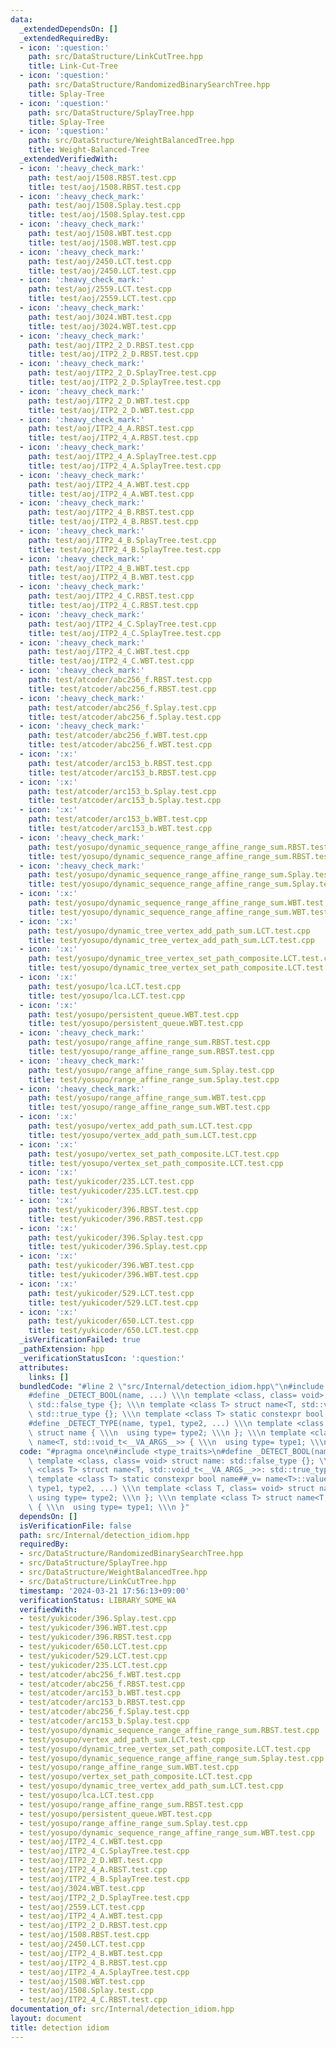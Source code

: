 ```yaml
---
data:
  _extendedDependsOn: []
  _extendedRequiredBy:
  - icon: ':question:'
    path: src/DataStructure/LinkCutTree.hpp
    title: Link-Cut-Tree
  - icon: ':question:'
    path: src/DataStructure/RandomizedBinarySearchTree.hpp
    title: Splay-Tree
  - icon: ':question:'
    path: src/DataStructure/SplayTree.hpp
    title: Splay-Tree
  - icon: ':question:'
    path: src/DataStructure/WeightBalancedTree.hpp
    title: Weight-Balanced-Tree
  _extendedVerifiedWith:
  - icon: ':heavy_check_mark:'
    path: test/aoj/1508.RBST.test.cpp
    title: test/aoj/1508.RBST.test.cpp
  - icon: ':heavy_check_mark:'
    path: test/aoj/1508.Splay.test.cpp
    title: test/aoj/1508.Splay.test.cpp
  - icon: ':heavy_check_mark:'
    path: test/aoj/1508.WBT.test.cpp
    title: test/aoj/1508.WBT.test.cpp
  - icon: ':heavy_check_mark:'
    path: test/aoj/2450.LCT.test.cpp
    title: test/aoj/2450.LCT.test.cpp
  - icon: ':heavy_check_mark:'
    path: test/aoj/2559.LCT.test.cpp
    title: test/aoj/2559.LCT.test.cpp
  - icon: ':heavy_check_mark:'
    path: test/aoj/3024.WBT.test.cpp
    title: test/aoj/3024.WBT.test.cpp
  - icon: ':heavy_check_mark:'
    path: test/aoj/ITP2_2_D.RBST.test.cpp
    title: test/aoj/ITP2_2_D.RBST.test.cpp
  - icon: ':heavy_check_mark:'
    path: test/aoj/ITP2_2_D.SplayTree.test.cpp
    title: test/aoj/ITP2_2_D.SplayTree.test.cpp
  - icon: ':heavy_check_mark:'
    path: test/aoj/ITP2_2_D.WBT.test.cpp
    title: test/aoj/ITP2_2_D.WBT.test.cpp
  - icon: ':heavy_check_mark:'
    path: test/aoj/ITP2_4_A.RBST.test.cpp
    title: test/aoj/ITP2_4_A.RBST.test.cpp
  - icon: ':heavy_check_mark:'
    path: test/aoj/ITP2_4_A.SplayTree.test.cpp
    title: test/aoj/ITP2_4_A.SplayTree.test.cpp
  - icon: ':heavy_check_mark:'
    path: test/aoj/ITP2_4_A.WBT.test.cpp
    title: test/aoj/ITP2_4_A.WBT.test.cpp
  - icon: ':heavy_check_mark:'
    path: test/aoj/ITP2_4_B.RBST.test.cpp
    title: test/aoj/ITP2_4_B.RBST.test.cpp
  - icon: ':heavy_check_mark:'
    path: test/aoj/ITP2_4_B.SplayTree.test.cpp
    title: test/aoj/ITP2_4_B.SplayTree.test.cpp
  - icon: ':heavy_check_mark:'
    path: test/aoj/ITP2_4_B.WBT.test.cpp
    title: test/aoj/ITP2_4_B.WBT.test.cpp
  - icon: ':heavy_check_mark:'
    path: test/aoj/ITP2_4_C.RBST.test.cpp
    title: test/aoj/ITP2_4_C.RBST.test.cpp
  - icon: ':heavy_check_mark:'
    path: test/aoj/ITP2_4_C.SplayTree.test.cpp
    title: test/aoj/ITP2_4_C.SplayTree.test.cpp
  - icon: ':heavy_check_mark:'
    path: test/aoj/ITP2_4_C.WBT.test.cpp
    title: test/aoj/ITP2_4_C.WBT.test.cpp
  - icon: ':heavy_check_mark:'
    path: test/atcoder/abc256_f.RBST.test.cpp
    title: test/atcoder/abc256_f.RBST.test.cpp
  - icon: ':heavy_check_mark:'
    path: test/atcoder/abc256_f.Splay.test.cpp
    title: test/atcoder/abc256_f.Splay.test.cpp
  - icon: ':heavy_check_mark:'
    path: test/atcoder/abc256_f.WBT.test.cpp
    title: test/atcoder/abc256_f.WBT.test.cpp
  - icon: ':x:'
    path: test/atcoder/arc153_b.RBST.test.cpp
    title: test/atcoder/arc153_b.RBST.test.cpp
  - icon: ':x:'
    path: test/atcoder/arc153_b.Splay.test.cpp
    title: test/atcoder/arc153_b.Splay.test.cpp
  - icon: ':x:'
    path: test/atcoder/arc153_b.WBT.test.cpp
    title: test/atcoder/arc153_b.WBT.test.cpp
  - icon: ':heavy_check_mark:'
    path: test/yosupo/dynamic_sequence_range_affine_range_sum.RBST.test.cpp
    title: test/yosupo/dynamic_sequence_range_affine_range_sum.RBST.test.cpp
  - icon: ':heavy_check_mark:'
    path: test/yosupo/dynamic_sequence_range_affine_range_sum.Splay.test.cpp
    title: test/yosupo/dynamic_sequence_range_affine_range_sum.Splay.test.cpp
  - icon: ':x:'
    path: test/yosupo/dynamic_sequence_range_affine_range_sum.WBT.test.cpp
    title: test/yosupo/dynamic_sequence_range_affine_range_sum.WBT.test.cpp
  - icon: ':x:'
    path: test/yosupo/dynamic_tree_vertex_add_path_sum.LCT.test.cpp
    title: test/yosupo/dynamic_tree_vertex_add_path_sum.LCT.test.cpp
  - icon: ':x:'
    path: test/yosupo/dynamic_tree_vertex_set_path_composite.LCT.test.cpp
    title: test/yosupo/dynamic_tree_vertex_set_path_composite.LCT.test.cpp
  - icon: ':x:'
    path: test/yosupo/lca.LCT.test.cpp
    title: test/yosupo/lca.LCT.test.cpp
  - icon: ':x:'
    path: test/yosupo/persistent_queue.WBT.test.cpp
    title: test/yosupo/persistent_queue.WBT.test.cpp
  - icon: ':heavy_check_mark:'
    path: test/yosupo/range_affine_range_sum.RBST.test.cpp
    title: test/yosupo/range_affine_range_sum.RBST.test.cpp
  - icon: ':heavy_check_mark:'
    path: test/yosupo/range_affine_range_sum.Splay.test.cpp
    title: test/yosupo/range_affine_range_sum.Splay.test.cpp
  - icon: ':heavy_check_mark:'
    path: test/yosupo/range_affine_range_sum.WBT.test.cpp
    title: test/yosupo/range_affine_range_sum.WBT.test.cpp
  - icon: ':x:'
    path: test/yosupo/vertex_add_path_sum.LCT.test.cpp
    title: test/yosupo/vertex_add_path_sum.LCT.test.cpp
  - icon: ':x:'
    path: test/yosupo/vertex_set_path_composite.LCT.test.cpp
    title: test/yosupo/vertex_set_path_composite.LCT.test.cpp
  - icon: ':x:'
    path: test/yukicoder/235.LCT.test.cpp
    title: test/yukicoder/235.LCT.test.cpp
  - icon: ':x:'
    path: test/yukicoder/396.RBST.test.cpp
    title: test/yukicoder/396.RBST.test.cpp
  - icon: ':x:'
    path: test/yukicoder/396.Splay.test.cpp
    title: test/yukicoder/396.Splay.test.cpp
  - icon: ':x:'
    path: test/yukicoder/396.WBT.test.cpp
    title: test/yukicoder/396.WBT.test.cpp
  - icon: ':x:'
    path: test/yukicoder/529.LCT.test.cpp
    title: test/yukicoder/529.LCT.test.cpp
  - icon: ':x:'
    path: test/yukicoder/650.LCT.test.cpp
    title: test/yukicoder/650.LCT.test.cpp
  _isVerificationFailed: true
  _pathExtension: hpp
  _verificationStatusIcon: ':question:'
  attributes:
    links: []
  bundledCode: "#line 2 \"src/Internal/detection_idiom.hpp\"\n#include <type_traits>\n\
    #define _DETECT_BOOL(name, ...) \\\n template <class, class= void> struct name:\
    \ std::false_type {}; \\\n template <class T> struct name<T, std::void_t<__VA_ARGS__>>:\
    \ std::true_type {}; \\\n template <class T> static constexpr bool name##_v= name<T>::value\n\
    #define _DETECT_TYPE(name, type1, type2, ...) \\\n template <class T, class= void>\
    \ struct name { \\\n  using type= type2; \\\n }; \\\n template <class T> struct\
    \ name<T, std::void_t<__VA_ARGS__>> { \\\n  using type= type1; \\\n }\n"
  code: "#pragma once\n#include <type_traits>\n#define _DETECT_BOOL(name, ...) \\\n\
    \ template <class, class= void> struct name: std::false_type {}; \\\n template\
    \ <class T> struct name<T, std::void_t<__VA_ARGS__>>: std::true_type {}; \\\n\
    \ template <class T> static constexpr bool name##_v= name<T>::value\n#define _DETECT_TYPE(name,\
    \ type1, type2, ...) \\\n template <class T, class= void> struct name { \\\n \
    \ using type= type2; \\\n }; \\\n template <class T> struct name<T, std::void_t<__VA_ARGS__>>\
    \ { \\\n  using type= type1; \\\n }"
  dependsOn: []
  isVerificationFile: false
  path: src/Internal/detection_idiom.hpp
  requiredBy:
  - src/DataStructure/RandomizedBinarySearchTree.hpp
  - src/DataStructure/SplayTree.hpp
  - src/DataStructure/WeightBalancedTree.hpp
  - src/DataStructure/LinkCutTree.hpp
  timestamp: '2024-03-21 17:56:13+09:00'
  verificationStatus: LIBRARY_SOME_WA
  verifiedWith:
  - test/yukicoder/396.Splay.test.cpp
  - test/yukicoder/396.WBT.test.cpp
  - test/yukicoder/396.RBST.test.cpp
  - test/yukicoder/650.LCT.test.cpp
  - test/yukicoder/529.LCT.test.cpp
  - test/yukicoder/235.LCT.test.cpp
  - test/atcoder/abc256_f.WBT.test.cpp
  - test/atcoder/abc256_f.RBST.test.cpp
  - test/atcoder/arc153_b.WBT.test.cpp
  - test/atcoder/arc153_b.RBST.test.cpp
  - test/atcoder/abc256_f.Splay.test.cpp
  - test/atcoder/arc153_b.Splay.test.cpp
  - test/yosupo/dynamic_sequence_range_affine_range_sum.RBST.test.cpp
  - test/yosupo/vertex_add_path_sum.LCT.test.cpp
  - test/yosupo/dynamic_tree_vertex_set_path_composite.LCT.test.cpp
  - test/yosupo/dynamic_sequence_range_affine_range_sum.Splay.test.cpp
  - test/yosupo/range_affine_range_sum.WBT.test.cpp
  - test/yosupo/vertex_set_path_composite.LCT.test.cpp
  - test/yosupo/dynamic_tree_vertex_add_path_sum.LCT.test.cpp
  - test/yosupo/lca.LCT.test.cpp
  - test/yosupo/range_affine_range_sum.RBST.test.cpp
  - test/yosupo/persistent_queue.WBT.test.cpp
  - test/yosupo/range_affine_range_sum.Splay.test.cpp
  - test/yosupo/dynamic_sequence_range_affine_range_sum.WBT.test.cpp
  - test/aoj/ITP2_4_C.WBT.test.cpp
  - test/aoj/ITP2_4_C.SplayTree.test.cpp
  - test/aoj/ITP2_2_D.WBT.test.cpp
  - test/aoj/ITP2_4_A.RBST.test.cpp
  - test/aoj/ITP2_4_B.SplayTree.test.cpp
  - test/aoj/3024.WBT.test.cpp
  - test/aoj/ITP2_2_D.SplayTree.test.cpp
  - test/aoj/2559.LCT.test.cpp
  - test/aoj/ITP2_4_A.WBT.test.cpp
  - test/aoj/ITP2_2_D.RBST.test.cpp
  - test/aoj/1508.RBST.test.cpp
  - test/aoj/2450.LCT.test.cpp
  - test/aoj/ITP2_4_B.WBT.test.cpp
  - test/aoj/ITP2_4_B.RBST.test.cpp
  - test/aoj/ITP2_4_A.SplayTree.test.cpp
  - test/aoj/1508.WBT.test.cpp
  - test/aoj/1508.Splay.test.cpp
  - test/aoj/ITP2_4_C.RBST.test.cpp
documentation_of: src/Internal/detection_idiom.hpp
layout: document
title: detection idiom
---
```

